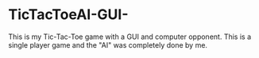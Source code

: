 # TicTacToeAI-GUI-
This is my Tic-Tac-Toe game with a GUI and computer opponent. This is a single player game and the "AI" was completely done by me. 

